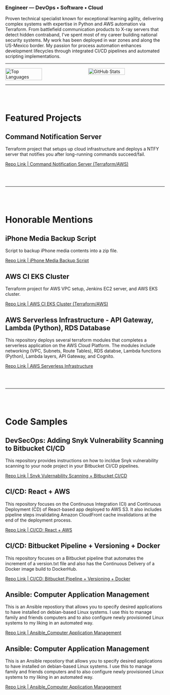 ### Engineer — DevOps • Software • Cloud

Proven technical specialist known for exceptional learning agility, delivering complex systems with expertise in Python and AWS automation via Terraform. From battlefield communication products to X-ray servers that detect hidden contraband, I've spent most of my career building national security systems. My work has been deployed in war zones and along the US-Mexico border. My passion for process automation enhances development lifecycles through integrated CI/CD pipelines and automated scripting implementations.


---

<div style="display: flex; justify-content: space-between; align-items: flex-start;">
  <img src="http://github-profile-summary-cards.vercel.app/api/cards/repos-per-language?username=linuxander&theme=nord_dark" alt="Top Languages" style="width: 48%;" />
  <img src="https://github-readme-stats.vercel.app/api?username=linuxander&showicons=true&theme=nord" alt="GitHub Stats" style="width: 48%;" />
</div>

---

<div>
  <br/>
  <br/>
</div>

# Featured Projects

## Command Notification Server

Terraform project that setups up cloud infrastructure and deploys a NTFY server that notifies you after long-running commands succeed/fail.

[Repo Link | Command Notification Server (Terraform/AWS)](https://github.com/Linuxander/ntfy_aws_deployment_iac)


<div>
  <br/>
  <br/>
</div>

---

<div>
  <br/>
  <br/>
</div>

# Honorable Mentions

## iPhone Media Backup Script

Script to backup iPhone media contents into a zip file.

[Repo Link | iPhone Media Backup Script](https://github.com/Linuxander/iphone_media_backup_script)


## AWS CI EKS Cluster

Terraform project for AWS VPC setup, Jenkins EC2 server, and AWS EKS cluster.

[Repo Link | AWS CI EKS Cluster (Terraform/AWS)](https://github.com/Linuxander/Terraform_AWS_EKS_Cluster)

## AWS Serverless Infrastructure - API Gateway, Lambda (Python), RDS Database

This repository deploys several terraform modules that completes a serverless application on the AWS Cloud Platform.  The modules include networking (VPC, Subnets, Route Tables), RDS databse, Lambda functions (Python), Lambda layers, API Gateway, and Cognito.

[Repo Link | AWS Serverless Infrastructure](https://github.com/Linuxander/Terraform_AWS_Serverless_Infrastructure)

<div>
  <br/>
  <br/>
</div>

---

<div>
  <br/>
  <br/>
</div>

# Code Samples

## DevSecOps: Adding Snyk Vulnerability Scanning to Bitbucket CI/CD

This repository provides instructions on how to incldue Snyk vulnerability scanning to your node project in your Bitbucket CI/CD pipelines.

[Repo Link | Snyk Vulernability Scanning + Bitbucket CI/CD](https://github.com/Linuxander/DevSecOps_Snyk_Bitbucket_Example)

## CI/CD: React + AWS

This repository focuses on the Continuous Integration (CI) and Continuous Deployment (CD) of React-based app deployed to AWS S3.  It also includes pipeline steps invalidating Amazon CloudFront cache invalidations at the end of the deployment process.

[Repo Link | CI/CD: React + AWS](https://github.com/Linuxander/CI_CD_Bitbucket_Pipline_React_AWS)

## CI/CD: Bitbucket Pipeline + Versioning + Docker

This repository focuses on a Bitbucket pipeline that automates the increment of a version.txt file and also has the Continuous Delivery of a Docker image build to DockerHub.

[Repo Link | CI/CD: Bitbucket Pipeline + Versioning + Docker](https://github.com/Linuxander/CI_Bitbucket_Pipeline_Docker_Build_Example)


## Ansible: Computer Application Management

This is an Ansible repostiory that allows you to specify desired applications to have installed on debian-based Linux systems.  I use this to manage family and friends computers and to also configure newly provisioned Linux systems to my liking in an automated way.

[Repo Link | Ansible_Computer Application Management](https://github.com/Linuxander/Ansible_Computer_Application_Management)

## Ansible: Computer Application Management

This is an Ansible repostiory that allows you to specify desired applications to have installed on debian-based Linux systems.  I use this to manage family and friends computers and to also configure newly provisioned Linux systems to my liking in an automated way.

[Repo Link | Ansible_Computer Application Management](https://github.com/Linuxander/Ansible_Computer_Application_Management)

<div>
  <br/>
  <br/>
</div>
